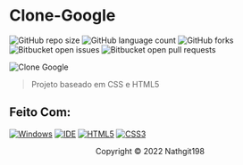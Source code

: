 # Clone-Google

![GitHub repo size](https://img.shields.io/github/repo-size/nathgit198/Clone-Google?style=for-the-badge)
![GitHub language count](https://img.shields.io/github/languages/count/nathgit198/Clone-Google?style=for-the-badge)
![GitHub forks](https://img.shields.io/github/forks/nathgit198/Clone-Google?style=for-the-badge)
![Bitbucket open issues](https://img.shields.io/bitbucket/issues/nathgit198/Clone-Google?style=for-the-badge)
![Bitbucket open pull requests](https://img.shields.io/bitbucket/pr-raw/nathgit198/Clone-Google?style=for-the-badge)

![Clone Google](https://user-images.githubusercontent.com/83317033/151622382-177526a5-9f90-4f93-8232-9113e6eb71a3.png)

> Projeto baseado em CSS e HTML5

## Feito Com:
[![Windows](https://img.shields.io/badge/Windows-0078D6?style=for-the-badge&logo=windows&logoColor=white)](https://www.microsoft.com/pt-br/windows/get-windows-10)
[![IDE](https://img.shields.io/badge/Visual_studio_code-0078D4?style=for-the-badge&logo=visual%20studio%20code&logoColor=white)](https://code.visualstudio.com/)
[![HTML5](https://img.shields.io/badge/HTML5-E34F26?style=for-the-badge&logo=html5&logoColor=white)](https://developer.mozilla.org/pt-BR/docs/Web/HTML)
[![CSS3](https://img.shields.io/badge/CSS3-1572B6?style=for-the-badge&logo=css3&logoColor=white)](https://developer.mozilla.org/pt-BR/docs/Web/CSS)

<p align="center">Copyright © 2022 Nathgit198</p>
